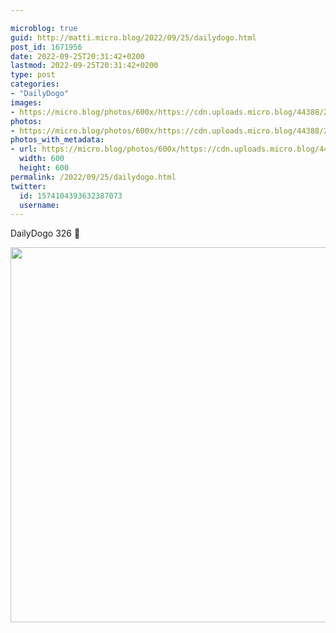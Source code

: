 ```yaml
---

microblog: true
guid: http://matti.micro.blog/2022/09/25/dailydogo.html
post_id: 1671956
date: 2022-09-25T20:31:42+0200
lastmod: 2022-09-25T20:31:42+0200
type: post
categories:
- "DailyDogo"
images:
- https://micro.blog/photos/600x/https://cdn.uploads.micro.blog/44388/2022/2b409b67dc.jpg
photos:
- https://micro.blog/photos/600x/https://cdn.uploads.micro.blog/44388/2022/2b409b67dc.jpg
photos_with_metadata:
- url: https://micro.blog/photos/600x/https://cdn.uploads.micro.blog/44388/2022/2b409b67dc.jpg
  width: 600
  height: 600
permalink: /2022/09/25/dailydogo.html
twitter:
  id: 1574104393632387073
  username:
---
```

DailyDogo 326 🐶

<img src="/media/uploads/2022/2b409b67dc.jpg" width="600" height="600" alt="" />
